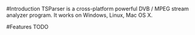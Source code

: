 
#Introduction
TSParser is a cross-platform powerful DVB / MPEG stream analyzer program.
It works on Windows, Linux, Mac OS X.

#Features
TODO
